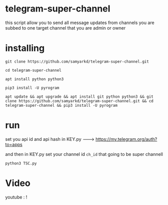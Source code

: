 # telegram-super-channel
this script allow you to send all message updates from channels you are subbed to one target channel that you are admin or owner

# installing


```shell
git clone https://github.com/samyarkd/telegram-super-channel.git

cd telegram-super-channel

apt install python python3

pip3 install -U pyrogram
```
```apt update && apt upgrade && apt install git python python3 && git clone https://github.com/samyarkd/telegram-super-channel.git && cd telegram-super-channel && pip3 install -U pyrogram```

# run

set you api id and api hash in KEY.py ---> https://my.telegram.org/auth?to=apps

and then in KEY.py set your channel id ```ch_id``` that going to be super channell

``python3 TSC.py``

# Video 

youtube : !
